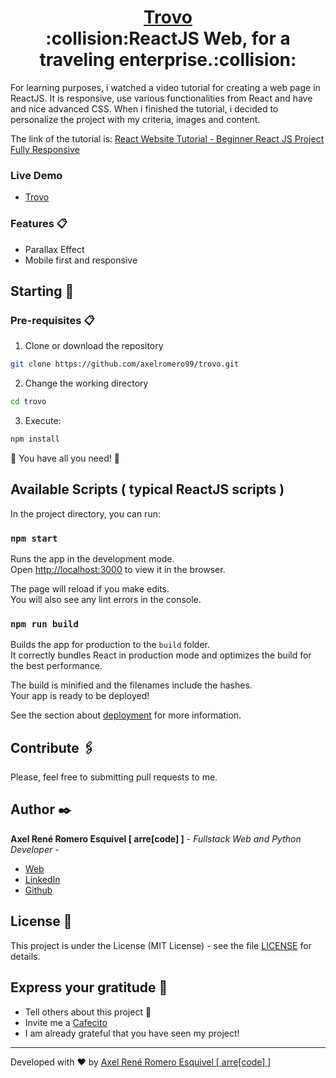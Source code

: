 <h1 align="center" style="border-bottom: none">
    <b>
        <a href="https://arcane-beach-12651.herokuapp.com/">Trovo</a><br>
    </b>
 :collision:ReactJS Web, for a traveling enterprise.:collision:<br>

</h1>

For learning purposes, i watched a video tutorial for creating a web page in ReactJS. It is responsive, use various functionalities from React and have and nice advanced CSS. 
When i finished the tutorial, i decided to personalize the project with my criteria, images and content.

The link of the tutorial is: [React Website Tutorial - Beginner React JS Project Fully Responsive
](https://www.youtube.com/watch?v=I2UBjN5ER4s)

### Live Demo
* [Trovo](https://arcane-beach-12651.herokuapp.com)


### Features 📋
* Parallax Effect
* Mobile first and responsive

## Starting 🚀

### Pre-requisites 📋
1. Clone or download the repository 

```bash
git clone https://github.com/axelromero99/trovo.git
```

2. Change the working directory

```bash
cd trovo
```

3. Execute:

```bash
npm install
```

🌟 You have all you need! 🌟

## Available Scripts ( typical ReactJS scripts )

In the project directory, you can run:

### `npm start`

Runs the app in the development mode.\
Open [http://localhost:3000](http://localhost:3000) to view it in the browser.

The page will reload if you make edits.\
You will also see any lint errors in the console.

### `npm run build`

Builds the app for production to the `build` folder.\
It correctly bundles React in production mode and optimizes the build for the best performance.

The build is minified and the filenames include the hashes.\
Your app is ready to be deployed!

See the section about [deployment](https://facebook.github.io/create-react-app/docs/deployment) for more information.

## Contribute 🖇️

Please, feel free to submitting pull requests to me.

## Author ✒️

**Axel René Romero Esquivel [ arre[code] ]** - *Fullstack Web and Python Developer* - 

* [Web](https://www.arrecode.com) 
* [LinkedIn](https://www.linkedin.com/in/arrecode/)
* [Github](https://github.com/axelromero99)

## License 📄

This project is under the License (MIT License) - see the file [LICENSE](LICENSE.md) for details.

## Express your gratitude 🎁

* Tell others about this project 📢
* Invite me a [Cafecito](https://cafecito.app/arrecode)
* I am already grateful that you have seen my project!


---
Developed with ❤️ by [Axel René Romero Esquivel [ arre[code] ]](https:www.arrecode.com) 
